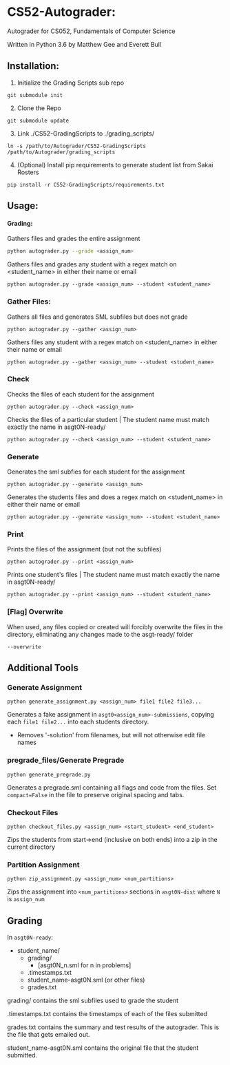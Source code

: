 # CS52-Autograder:

Autograder for CS052, Fundamentals of Computer Science

Written in Python 3.6 by Matthew Gee and Everett Bull

## Installation:

1.  Initialize the Grading Scripts sub repo

~~~
git submodule init
~~~

2.  Clone the Repo

~~~
git submodule update
~~~

3.  Link ./CS52-GradingScripts to ./grading_scripts/
~~~
ln -s /path/to/Autograder/CS52-GradingScripts /path/to/Autograder/grading_scripts
~~~

4.  (Optional) Install pip requirements to generate student list from Sakai Rosters
~~~
pip install -r CS52-GradingScripts/requirements.txt
~~~

## Usage:

#### Grading:

Gathers files and grades the entire assignment

```Bash
python autograder.py --grade <assign_num> 
```
Gathers files and grades any student with a regex match on <student_name> in either their name or email
```
python autograder.py --grade <assign_num> --student <student_name>
```

### Gather Files:

Gathers all files and generates SML subfiles but does not grade
```
python autograder.py --gather <assign_num>
```

Gathers files any student with a regex match on <student_name> in either their name or email
```
python autograder.py --gather <assign_num> --student <student_name>
```

### Check

Checks the files of each student for the assignment
```
python autograder.py --check <assign_num>
```
Checks the files of a particular student
| The student name must match exactly the name in asgt0N-ready/
```
python autograder.py --check <assign_num> --student <student_name>
```

### Generate

Generates the sml subfies for each student for the assignment
```
python autograder.py --generate <assign_num>
```

Generates the students files and does a regex match on <student_name> in either their name or email
```
python autograder.py --generate <assign_num> --student <student_name>
```


### Print

Prints the files of the assignment (but not the subfiles)
```
python autograder.py --print <assign_num>
```
Prints one student's files
| The student name must match exactly the name in asgt0N-ready/
```
python autograder.py --print <assign_num> --student <student_name>
```

### [Flag] Overwrite 

When used, any files copied or created will forcibly overwrite the files in the directory, eliminating any changes made to the asgt-ready/ folder

```
--overwrite
```

## Additional Tools

### Generate Assignment

```
python generate_assignment.py <assign_num> file1 file2 file3...
```
Generates a fake assignment in ```asgt0<assign_num>-submissions```, copying each ```file1 file2...``` into each students directory.

* Removes '-solution' from filenames, but will not otherwise edit file names


### pregrade_files/Generate Pregrade

```
python generate_pregrade.py
```

Generates a pregrade.sml containing all flags and code from the files.  Set ```compact=False``` in the file to preserve original spacing and tabs. 


### Checkout Files
```
python checkout_files.py <assign_num> <start_student> <end_student>
```

Zips the students from start->end (inclusive on both ends) into a zip in the current directory

### Partition Assignment
```
python zip_assignment.py <assign_num> <num_partitions>
```

Zips the assignment into `<num_partitions>` sections in `asgt0N-dist` where `N` is `assign_num`



## Grading

In `asgt0N-ready`:

 * student_name/
   * grading/
   	 * [asgt0N_n.sml  for n in problems]
   * .timestamps.txt 
   * student_name-asgt0N.sml (or other files)
   * grades.txt


grading/ contains the sml subfiles used to grade the student

.timestamps.txt contains the timestamps of each of the files submitted

grades.txt contains the summary and test results of the autograder.  This is the file that gets emailed out.

student_name-asgt0N.sml contains the original file that the student submitted.  











